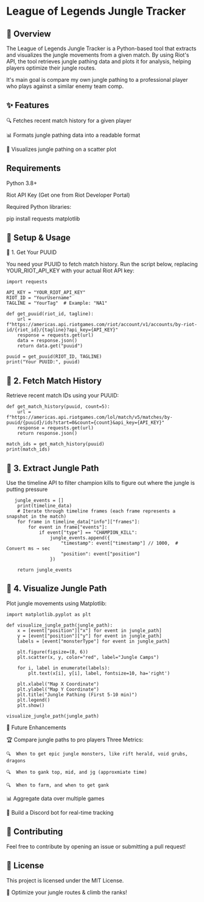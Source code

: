 # League of Legends Jungle Tracker

## 📌 Overview

The League of Legends Jungle Tracker is a Python-based tool that extracts and visualizes the jungle movements from a given match. By using Riot's API, the tool retrieves jungle pathing data and plots it for analysis, helping players optimize their jungle routes.

It's main goal is compare my own jungle pathing to a professional player who plays against a similar enemy team comp. 

## ✨ Features

🔍 Fetches recent match history for a given player

📊 Formats jungle pathing data into a readable format

🎯 Visualizes jungle pathing on a scatter plot

## Requirements

Python 3.8+

Riot API Key (Get one from Riot Developer Portal)

Required Python libraries:

pip install requests matplotlib

## 🚀 Setup & Usage

🔹 1. Get Your PUUID

You need your PUUID to fetch match history. Run the script below, replacing YOUR_RIOT_API_KEY with your actual Riot API key:
```
import requests

API_KEY = "YOUR_RIOT_API_KEY"
RIOT_ID = "YourUsername"
TAGLINE = "YourTag"  # Example: "NA1"

def get_puuid(riot_id, tagline):
    url = f"https://americas.api.riotgames.com/riot/account/v1/accounts/by-riot-id/{riot_id}/{tagline}?api_key={API_KEY}"
    response = requests.get(url)
    data = response.json()
    return data.get("puuid")

puuid = get_puuid(RIOT_ID, TAGLINE)
print("Your PUUID:", puuid)
```
## 🔹 2. Fetch Match History

Retrieve recent match IDs using your PUUID:
```
def get_match_history(puuid, count=5):
    url = f"https://americas.api.riotgames.com/lol/match/v5/matches/by-puuid/{puuid}/ids?start=0&count={count}&api_key={API_KEY}"
    response = requests.get(url)
    return response.json()

match_ids = get_match_history(puuid)
print(match_ids)
```
## 🔹 3. Extract Jungle Path

Use the timeline API to filter champion kills to figure out where the jungle is putting pressure 
```
   jungle_events = []
    print(timeline_data)
    # Iterate through timeline frames (each frame represents a snapshot in the match)
    for frame in timeline_data["info"]["frames"]:
        for event in frame["events"]:
            if event["type"] == "CHAMPION_KILL":
                jungle_events.append({
                    "timestamp": event["timestamp"] // 1000,  # Convert ms → sec
                    "position": event["position"]
                })

    return jungle_events
```
## 🔹 4. Visualize Jungle Path

Plot jungle movements using Matplotlib:
```
import matplotlib.pyplot as plt

def visualize_jungle_path(jungle_path):
    x = [event["position"]["x"] for event in jungle_path]
    y = [event["position"]["y"] for event in jungle_path]
    labels = [event["monsterType"] for event in jungle_path]
    
    plt.figure(figsize=(8, 6))
    plt.scatter(x, y, color="red", label="Jungle Camps")
    
    for i, label in enumerate(labels):
        plt.text(x[i], y[i], label, fontsize=10, ha='right')

    plt.xlabel("Map X Coordinate")
    plt.ylabel("Map Y Coordinate")
    plt.title("Jungle Pathing (First 5-10 min)")
    plt.legend()
    plt.show()

visualize_jungle_path(jungle_path)
```
🔮 Future Enhancements

🏆 Compare jungle paths to pro players
    Three Metrics:
       
    🔍  When to get epic jungle monsters, like rift herald, void grubs, dragons
    
    🔍  When to gank top, mid, and jg (approxmiate time)
    
    🔍  When to farm, and when to get gank

📊 Aggregate data over multiple games

🤖 Build a Discord bot for real-time tracking



## 🤝 Contributing

Feel free to contribute by opening an issue or submitting a pull request!

## 📜 License

This project is licensed under the MIT License.

🚀 Optimize your jungle routes & climb the ranks!

